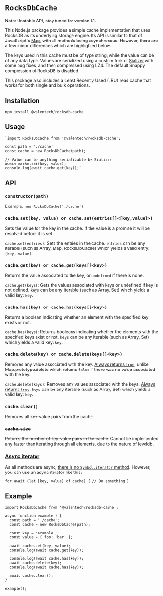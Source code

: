 # `RocksDbCache`

Note: Unstable API, stay tuned for version 1.1.

This Node.js package provides a simple cache implementation that uses RocksDB as its underlying storage engine. Its API is similar to that of JavaScript's [Map](https://developer.mozilla.org/en-US/docs/Web/JavaScript/Reference/Global_Objects/Map), with all methods being asynchronous. However, there are a few minor differences which are highlighted below.

The keys used in this cache must be of type string, while the value can be of any data type. Values are serialized using a custom fork of [Sializer](https://www.npmjs.com/package/@valentech/sializer) with some bug fixes, and then compressed using LZ4. The default Snappy compression of RocksDB is disabled.

This package also includes a Least Recently Used (LRU) read cache that works for both single and bulk operations.

## Installation


`npm install @valentech/rocksdb-cache` 

## Usage
    
    `import RocksDbCache from '@valentech/rocksdb-cache';
    
    const path = './cache';
    const cache = new RocksDbCache(path);
    
    // Value can be anything serializable by Sializer
    await cache.set(key, value);
    console.log(await cache.get(key));` 

## API

### `constructor(path)`

Example: `new RocksDbCache('./cache')`

### `cache.set(key, value) or cache.set(entries[]<[key,value]>)`

Sets the value for the key in the cache. If the value is a promise it will be resolved before it is set.

`cache.set(entries)`:  Sets the entries in the cache. `entries` can be any iterable (such as Array, Map, RocksDbCache) which yields a valid entry: `[key, value]`. 

### `cache.get(key) or cache.get(keys[]<key>)`

Returns the value associated to the key, or `undefined` if there is none.

`cache.get(keys)`:  Gets the values associated with keys or undefined if key is not defined. `keys` can be any iterable (such as Array, Set) which yields a valid key: `key`. 

### `cache.has(key) or cache.has(keys[]<key>)`

Returns a boolean indicating whether an element with the specified key exists or not.

`cache.has(keys)`:  Returns booleans indicating whether the elements with the specified keys exist or not. `keys` can be any iterable (such as Array, Set) which yields a valid key: `key`. 

### `cache.delete(key) or cache.delete(keys[]<key>)`

Removes any value associated with the key.  <u>Always returns `true`</u>, unlike Map.prototype.delete which returns `false` if there was no value associated with the key.

`cache.delete(keys)`:  Removes any values associated with the keys.  <u>Always returns `true`</u>. `keys` can be any iterable (such as Array, Set) which yields a valid key: `key`. 

### `cache.clear()`

Removes all key-value pairs from the cache.

### ~~`cache.size`~~

~~Returns the number of key-value pairs in the cache.~~ Cannot be implemented any faster than iterating through all elements, due to the nature of leveldb.

### <u>Async iterator</u>

As all methods are async, <u>there is no `Symbol.iterator` method</u>. However, you can use an async iterator like this:


`for await (let [key, value] of cache) {
  // Do something
}` 

## Example


    import RocksDbCache from '@valentech/rocksdb-cache';
    
    async function example() {
      const path = './cache';
      const cache = new RocksDbCache(path);
    
      const key = 'example';
      const value = { foo: 'bar' };
    
      await cache.set(key, value);
      console.log(await cache.get(key));
    
      console.log(await cache.has(key));
      await cache.delete(key);
      console.log(await cache.has(key));
    
      await cache.clear();
    }
    
    example();
